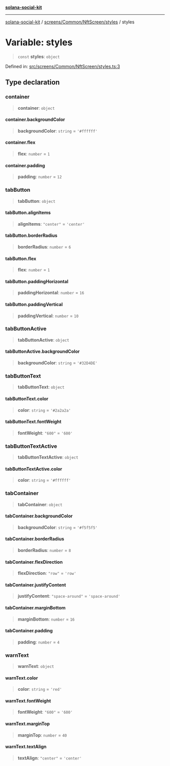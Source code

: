 [**solana-social-kit**](../../../../../README.md)

***

[solana-social-kit](../../../../../README.md) / [screens/Common/NftScreen/styles](../README.md) / styles

# Variable: styles

> `const` **styles**: `object`

Defined in: [src/screens/Common/NftScreen/styles.ts:3](https://github.com/SendArcade/solana-social-starter/blob/98f94bb63d3814df24512365f6ae706d273e698f/src/screens/Common/NftScreen/styles.ts#L3)

## Type declaration

### container

> **container**: `object`

#### container.backgroundColor

> **backgroundColor**: `string` = `'#ffffff'`

#### container.flex

> **flex**: `number` = `1`

#### container.padding

> **padding**: `number` = `12`

### tabButton

> **tabButton**: `object`

#### tabButton.alignItems

> **alignItems**: `"center"` = `'center'`

#### tabButton.borderRadius

> **borderRadius**: `number` = `6`

#### tabButton.flex

> **flex**: `number` = `1`

#### tabButton.paddingHorizontal

> **paddingHorizontal**: `number` = `16`

#### tabButton.paddingVertical

> **paddingVertical**: `number` = `10`

### tabButtonActive

> **tabButtonActive**: `object`

#### tabButtonActive.backgroundColor

> **backgroundColor**: `string` = `'#32D4DE'`

### tabButtonText

> **tabButtonText**: `object`

#### tabButtonText.color

> **color**: `string` = `'#2a2a2a'`

#### tabButtonText.fontWeight

> **fontWeight**: `"600"` = `'600'`

### tabButtonTextActive

> **tabButtonTextActive**: `object`

#### tabButtonTextActive.color

> **color**: `string` = `'#ffffff'`

### tabContainer

> **tabContainer**: `object`

#### tabContainer.backgroundColor

> **backgroundColor**: `string` = `'#f5f5f5'`

#### tabContainer.borderRadius

> **borderRadius**: `number` = `8`

#### tabContainer.flexDirection

> **flexDirection**: `"row"` = `'row'`

#### tabContainer.justifyContent

> **justifyContent**: `"space-around"` = `'space-around'`

#### tabContainer.marginBottom

> **marginBottom**: `number` = `16`

#### tabContainer.padding

> **padding**: `number` = `4`

### warnText

> **warnText**: `object`

#### warnText.color

> **color**: `string` = `'red'`

#### warnText.fontWeight

> **fontWeight**: `"600"` = `'600'`

#### warnText.marginTop

> **marginTop**: `number` = `40`

#### warnText.textAlign

> **textAlign**: `"center"` = `'center'`
